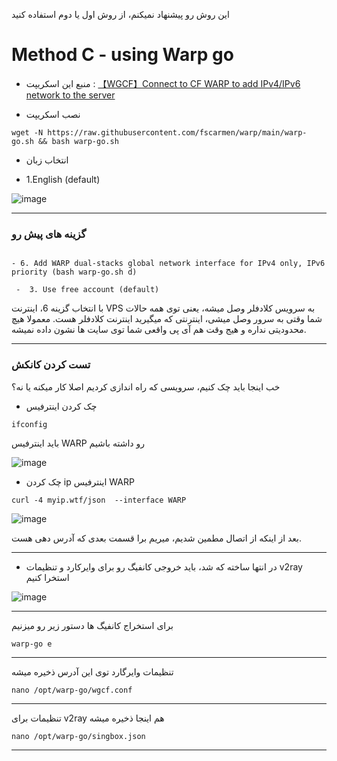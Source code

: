 این روش رو پیشنهاد نمیکنم، از روش اول یا دوم استفاده کنید

# Method C - using Warp go


 
  - منبع این اسکریپت : [【WGCF】Connect to CF WARP to add IPv4/IPv6 network to the server](https://github.com/fscarmen/warp)


 - نصب اسکریپت


```
wget -N https://raw.githubusercontent.com/fscarmen/warp/main/warp-go.sh && bash warp-go.sh
```

  - انتخاب زبان


  - 1.English (default) 
  
  
  ![image](https://user-images.githubusercontent.com/120102306/230757233-d2b32140-0dfc-40d8-bd80-f8be0df0c82a.png)


***


### گزینه های پیش رو



```

- 6. Add WARP dual-stacks global network interface for IPv4 only, IPv6 priority (bash warp-go.sh d)
  
 -  3. Use free account (default)
```

با انتخاب گزینه 6، اینترنت VPS به سرویس کلادفلر وصل میشه، یعنی توی همه حالات شما وقتی به سرور وصل میشی، اینترنتی که میگیرید اینترنت کلادفلر هست. معمولا هیچ محدودیتی نداره و هیج وقت هم آی پی واقعی شما توی سایت ها نشون داده نمیشه.
***

### تست کردن کانکش 


خب اینجا باید چک کنیم، سرویسی که راه اندازی کردیم اصلا کار میکنه یا نه؟

 - چک کردن اینترفیس

```
ifconfig
```

باید اینترفیس WARP رو داشته باشیم

![image](https://user-images.githubusercontent.com/120102306/230777981-de389030-3c10-4d1c-be58-9fbfbeb6559d.png)


- چک کردن ip اینترفیس WARP

```
curl -4 myip.wtf/json  --interface WARP
```

![image](https://user-images.githubusercontent.com/120102306/230778089-23f4e2c3-f81b-4abf-b44c-fd5b531e79b8.png)

بعد از اینکه از اتصال مطمین شدیم، میریم برا قسمت بعدی که آدرس دهی هست.

***





- در انتها ساخته که شد، باید خروجی کانفیگ رو برای وایرکارد و تنظیمات v2ray استخرا کنیم


![image](https://user-images.githubusercontent.com/120102306/230757342-e7e89605-be0a-4ba2-ab67-8e4dd80e4032.png)


***

برای استخراج کانفیگ ها
دستور زیر رو میزنیم
  
```
warp-go e
```

***

تنظیمات وایرگارد توی این آدرس ذخیره میشه


```
nano /opt/warp-go/wgcf.conf
```

***

تنظیمات برای v2ray هم اینجا ذخیره میشه

```
nano /opt/warp-go/singbox.json
```


***

